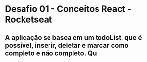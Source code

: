 # Desafio 01 - Conceitos React - Rocketseat

## A aplicação se basea em um todoList, que é possível, inserir, deletar e marcar como completo e não completo. Qu
